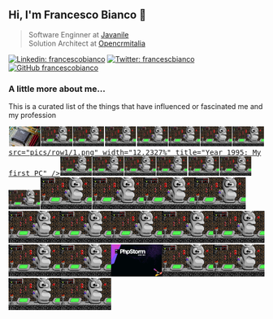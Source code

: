 ## Hi, I'm Francesco Bianco 🍃

> Software Enginner at <a href="https://www.javanile.org">Javanile</a>  
> Solution Architect at <a href="https://www.opencrmitalia.com">Opencrmitalia</a>

[![Linkedin: francescobianco](https://img.shields.io/badge/-Francesco%20Bianco-blue?style=flat-square&logo=Linkedin&logoColor=white&link=https://www.linkedin.com/in/bianco1981/)](https://www.linkedin.com/in/bianco1981/)
[![Twitter: francescbianco](https://img.shields.io/twitter/follow/francescobianco?style=social)](https://twitter.com/francescobianco)
[![GitHub francescobianco](https://img.shields.io/github/followers/francescobianco?label=follow&style=social)](https://github.com/francescobianco)

### A little more about me...

This is a curated list of the things that have influenced or fascinated me and my profession

<div><kbd><a href="#noclick"><img src="pics/blank.png" width="0.2375%" /><img 
src="pics/row1/1a.png" width="12.2327%" title="Year 1995: My first PC" /><img src="pics/blank.png" width="0.2375%" /><img
src="pics/row1/2.png" width="12.2327%" title="Year 1995: The game with which I spent the afternoons" /><img src="pics/blank.png" width="0.2375%" /><img
src="pics/row1/3.png" width="12.2327%" title="Year 1995: The game with which I spent the afternoons" /><img src="pics/blank.png" width="0.2375%" /><img
src="pics/row1/4.png" width="12.2327%" title="Year 1995: My first PC" /><img src="pics/blank.png" width="0.2375%" /><img
src="pics/row1/5.png" width="12.2327%" title="Year 1995: My first PC" /><img src="pics/blank.png" width="0.2375%" /><img
src="pics/row1/6.png" width="12.2327%" title="Year 1996: My first PC" /><img src="pics/blank.png" width="0.2375%" /><img
src="pics/row1/7.png" width="12.2327%" title="Year 1995: My first PC" /><img src="pics/blank.png" width="0.2375%" /><img
src="pics/row1/8.png" width="12.2327%" title="Year 1995: My first PC" /><img src="pics/blank.png" width="0.2375%" /><img




src="pics/row1/1.png" width="12.2327%" title="Year 1995: My first PC" /><img src="pics/blank.png" width="0.2375%" /><img
src="pics/row1/2.png" width="12.2327%" title="Year 1995: The game with which I spent the afternoons" /><img src="pics/blank.png" width="0.2375%" /><img
src="pics/row1/3.png" width="12.2327%" title="Year 1995: The game with which I spent the afternoons" /><img src="pics/blank.png" width="0.2375%" /><img
src="pics/row1/4.png" width="12.2327%" title="Year 1996: My first PC" /><img src="pics/blank.png" width="0.2375%" /><img
src="pics/row1/5.png" width="12.2327%" title="Year 1995: My first PC" /><img src="pics/blank.png" width="0.2375%" /><img
src="pics/row1/6.png" width="12.2327%" title="Year 1996: My first PC" /><img src="pics/blank.png" width="0.2375%" /><img
src="pics/row1/7.png" width="12.2327%" title="Year 1995: My first PC" /><img src="pics/blank.png" width="0.2375%" /><img
src="pics/row1/8.png" width="12.2327%" title="Year 1995: My first PC" /><img src="pics/blank.png" width="0.2375%" /><img
title="Year 1996: My first PC" src="pictures/keen4.png" width="20%" /><img src="pics/blank.png" width="0.2375%" /><img
title="Year 1995: My first PC" src="pictures/keen4.png" width="20%" /><img 
title="Year 1996: My first PC" src="pictures/keen4.png" width="20%" /><img 
title="Year 1995: My first PC" src="pictures/keen4.png" width="20%" /><img 
title="Year 1996: My first PC" src="pictures/keen4.png" width="20%" /><img 
title="Year 1995: My first PC" src="pictures/keen4.png" width="20%" /><img 
title="Year 1996: My first PC" src="pictures/keen4.png" width="20%" /><img 
title="Year 1995: My first PC" src="pictures/keen4.png" width="20%" /><img 
title="Year 1996: My first PC" src="pictures/keen4.png" width="20%" /><img 
title="Year 1995: My first PC" src="pictures/keen4.png" width="20%" /><img 
title="Year 1996: My first PC" src="pictures/keen4.png" width="20%" /><img 
title="Year 2016: Switched to PhpStorm" src="pictures/phpstorm.png" width="20%" /><img 
title="Year 2017: My first PC" src="pictures/keen4.png" width="20%" /><img 
title="Year 2018: My first PC" src="pictures/keen4.png" width="20%" /><img 
title="Year 2019: My first PC" src="pictures/keen4.png" width="20%" /><img 
title="Year 2020: My first PC" src="pictures/keen4.png" width="20%" /></a></kbd></div>
